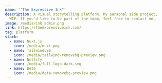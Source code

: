 ```yaml
---
name: '"The Expressive Ink"'
description: A visual storytelling platform. My personal side project, still a
  WIP. If you'd like to be part of the team, feel free to contact me.
image: /media/ink_admin.png
link: https://theexpressiveink.com/
tag: platform
stack:
  - name: Nuxt.js
    icon: /media/nuxt.png
  - name: TailwindCSS
    icon: /media/tailwind-removebg-preview.png
  - name: Netlify
    icon: /media/full-logo-dark.svg
  - name: Deta
    icon: /media/deta-removebg-preview.png
---
```

